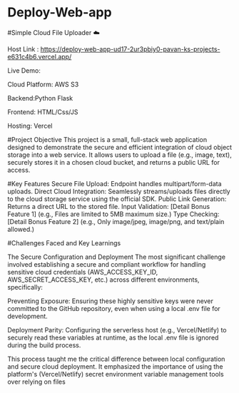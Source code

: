 # Deploy-Web-app

#Simple Cloud File Uploader ☁️

Host Link : https://deploy-web-app-ud17-2ur3pbiy0-pavan-ks-projects-e631c4b6.vercel.app/

Live Demo: 

Cloud Platform: AWS S3 

Backend:Python Flask

Frontend: HTML/Css/JS 

Hosting: Vercel 

#Project Objective
This project is a small, full-stack web application designed to demonstrate the secure and efficient integration of cloud object storage into a web service. It allows users to upload a file (e.g., image, text), securely stores it in a chosen cloud bucket, and returns a public URL for access.

#Key Features
Secure File Upload: Endpoint handles multipart/form-data uploads.
Direct Cloud Integration: Seamlessly streams/uploads files directly to the cloud storage service using the official SDK.
Public Link Generation: Returns a direct URL to the stored file.
Input Validation: [Detail Bonus Feature 1] (e.g., Files are limited to 5MB maximum size.)
Type Checking: [Detail Bonus Feature 2] (e.g., Only image/jpeg, image/png, and text/plain allowed.)

#Challenges Faced and Key Learnings

The Secure Configuration and Deployment 
The most significant challenge involved establishing a secure and compliant workflow for handling sensitive cloud credentials (AWS_ACCESS_KEY_ID, AWS_SECRET_ACCESS_KEY, etc.) across different environments, specifically:

Preventing Exposure: Ensuring these highly sensitive keys were never committed to the GitHub repository, even when using a local .env file for development.

Deployment Parity: Configuring the serverless host (e.g., Vercel/Netlify) to securely read these variables at runtime, as the local .env file is ignored during the build process.

This process taught me the critical difference between local configuration and secure cloud deployment. It emphasized the importance of using the platform's (Vercel/Netlify) secret environment variable management tools over relying on files

